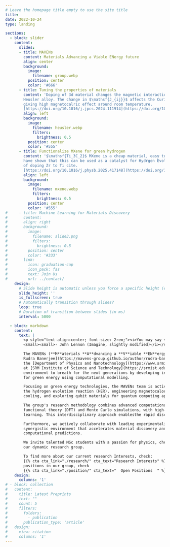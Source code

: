 ```yaml
---
# Leave the homepage title empty to use the site title
title:
date: 2022-10-24
type: landing

sections:
  - block: slider
    content:
      slides:
      - title: MAVENs
        content: Materials Advancing a Viable ENergy future
        align: center
        background:
          image:
            filename: group.webp
          position: center
          color: '#666'
      - title: Tuning the properties of materials
        content: 'Doping of 3d material changes the magnetic interaction $\mathsf{J_{ij}}$ considerably in
        Heusler alloy. The change in $\mathsf{J_{ij}}$ affects the Curie temperature of the materials,
        giving high magnetocalric effect around room temperature.
        [https://doi.org/10.1016/j.jpcs.2024.111914](https://doi.org/10.1016/j.jpcs.2024.111914)'
        align: left
        background:
          image:
            filename: heusler.webp
            filters:
              brightness: 0.5
          position: center
          color: '#555'
      - title: Functionalize MXene for green hydrogen
        content: '$\mathsf{Ti_3C_2}$ MXene is a cheap material, easy to synthesis in production scale. We
        have shown that this can be used as a catalyst for Hydrgen Evolution Reaction(HER) by means
        of doping Zr to Ti cite.
        [https://doi.org/10.1016/j.physb.2025.417148](https://doi.org/10.1016/j.physb.2025.417148)'
        align: left
        background:
          image:
            filename: mxene.webp
            filters:
              brightness: 0.5
          position: center
          color: '#555'
#     - title: Machine Learning for Materials Discovery
#       content:
#       align: right
#       background:
#         image:
#           filename: slide3.png
#           filters:
#             brightness: 0.5
#         position: center
#         color: '#333'
#       link:
#         icon: graduation-cap
#         icon_pack: fas
#         text: Join Us
#         url: ../contact/
    design:
      # Slide height is automatic unless you force a specific height (e.g. '400px')
      slide_height: ''
      is_fullscreen: true
      # Automatically transition through slides?
      loop: true
      # Duration of transition between slides (in ms)
      interval: 5000

  - block: markdown
    content:
      text: |
        <p style="text-align:center; font-size: 2rem;"><i>You may say <b>we</b> are a dreamer<br>
        <small><small>- John Lennon (Imagine, slightly modified)</i></small></small></p>

        The MAVENs (**M**aterials **A**dvancing a **V**iable **EN**ergy future) group, led by [Dr
        Rudra Banerjee](https://mavens-group.github.io/author/rudra-banerjee/) is based in
        the [Department of Physics and Nanotechnology](https://www.srmist.edu.in/department/department-of-physics-and-nanotechnology/)
        at [SRM Institute of Science and Technology](https://srmist.edu.in). The MAVENs dreams a cleaner
        environment to breath for the next generations by developing innovative materials solutions
        for green energy using computational modelling.

        Focusing on green energy technologies, the MAVENs team is actively designing novel catalysts for
        the hydrogen evolution reaction (HER), engineering magnetocaloric materials for energy-efficient
        cooling, and exploring qubit materials for quantum computing applications.

        The group's research methodology combines advanced computational techniques, including density
        functional theory (DFT) and Monte Carlo simulations, with high-throughput computing and machine
        learning. This interdisciplinary approach enablesthe rapid discovery and optimization of promising materials.

        Furthermore, we actively collaborate with leading experimentalists and theoreticians, fostering a
        synergistic environment that accelerates material discovery and enhances the reliability of our
        computational predictions.

        We invite talented MSc students with a passion for physics, chemistry, or materials science to join
        our dynamic research group.

        To find more about our current research Interests, check:
        {{% cta cta_link="./research/" cta_text="Research Interests" %}} To find about available
        positions in our group, check
        {{% cta cta_link="./position/" cta_text="  Open Positions  " %}}
    design:
      columns: '1'
# - block: collection
#   content:
#     title: Latest Preprints
#     text: ""
#     count: 5
#     filters:
#       folders:
#         - publication
#       publication_type: 'article'
#   design:
#     view: citation
#     columns: '1'
---
```


